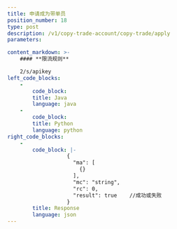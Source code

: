 ```yaml
---
title: 申请成为带单员
position_number: 18
type: post
description: /v1/copy-trade-account/copy-trade/apply
parameters:

content_markdown: >-
    #### **限流规则**

    2/s/apikey
left_code_blocks:
    -
        code_block:
        title: Java
        language: java
    -
        code_block:
        title: Python
        language: python
right_code_blocks:
    -
        code_block: |-
                   {
                     "ma": [
                       {}
                     ],
                     "mc": "string",
                     "rc": 0,
                     "result": true    //成功或失败
                   }
        title: Response
        language: json
---
```

